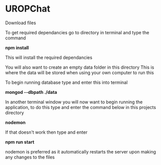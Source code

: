 # UROPChat
Download files

To get required dependancies go to directory in terminal and type the command

**npm install**

This will install the required dependancies

You will also want to create an empty data folder in this directory
This is where the data will be stored when using your own computer to run this

To begin running database type and enter this into terminal

**mongod --dbpath ./data**

In another terminal window you will now want to begin running the application, to do this type and enter the command below in this projects directory

**nodemon**

If that doesn't work then type and enter

**npm run start**

nodemon is preferred as it automatically restarts the server upon making any changes to the files
